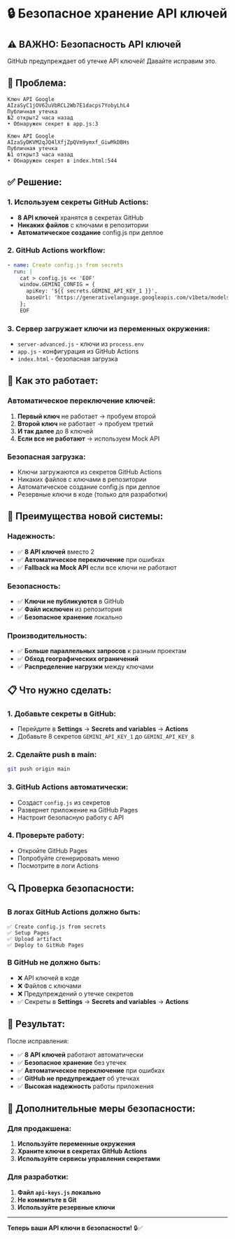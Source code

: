 # 🔒 Безопасное хранение API ключей

## ⚠️ ВАЖНО: Безопасность API ключей

GitHub предупреждает об утечке API ключей! Давайте исправим это.

## 🚨 Проблема:

```
Ключ API Google
AIzaSyC1jOV62uVbRCL2Wb7E1dacps7YobyLhL4
Публичная утечка
№2 открыт2 часа назад
• Обнаружен секрет в app.js:3

Ключ API Google
AIzaSyDKVM2qJQ4lXfjZpQVm9ymxf_GiwMkDBHs
Публичная утечка
№1 открыт3 часа назад
• Обнаружен секрет в index.html:544
```

## ✅ Решение:

### **1. Используем секреты GitHub Actions:**
- **8 API ключей** хранятся в секретах GitHub
- **Никаких файлов** с ключами в репозитории
- **Автоматическое создание** config.js при деплое

### **2. GitHub Actions workflow:**
```yaml
- name: Create config.js from secrets
  run: |
    cat > config.js << 'EOF'
    window.GEMINI_CONFIG = {
      apiKey: '${{ secrets.GEMINI_API_KEY_1 }}',
      baseUrl: 'https://generativelanguage.googleapis.com/v1beta/models/gemini-2.0-flash-exp:generateContent'
    };
    EOF
```

### **3. Сервер загружает ключи из переменных окружения:**
- `server-advanced.js` - ключи из `process.env`
- `app.js` - конфигурация из GitHub Actions
- `index.html` - безопасная загрузка

## 🔧 Как это работает:

### **Автоматическое переключение ключей:**
1. **Первый ключ** не работает → пробуем второй
2. **Второй ключ** не работает → пробуем третий
3. **И так далее** до 8 ключей
4. **Если все не работают** → используем Mock API

### **Безопасная загрузка:**
- Ключи загружаются из секретов GitHub Actions
- Никаких файлов с ключами в репозитории
- Автоматическое создание config.js при деплое
- Резервные ключи в коде (только для разработки)

## 🚀 Преимущества новой системы:

### **Надежность:**
- ✅ **8 API ключей** вместо 2
- ✅ **Автоматическое переключение** при ошибках
- ✅ **Fallback на Mock API** если все ключи не работают

### **Безопасность:**
- ✅ **Ключи не публикуются** в GitHub
- ✅ **Файл исключен** из репозитория
- ✅ **Безопасное хранение** локально

### **Производительность:**
- ✅ **Больше параллельных запросов** к разным проектам
- ✅ **Обход географических ограничений**
- ✅ **Распределение нагрузки** между ключами

## 📋 Что нужно сделать:

### **1. Добавьте секреты в GitHub:**
- Перейдите в **Settings** → **Secrets and variables** → **Actions**
- Добавьте 8 секретов `GEMINI_API_KEY_1` до `GEMINI_API_KEY_8`

### **2. Сделайте push в main:**
```bash
git push origin main
```

### **3. GitHub Actions автоматически:**
- Создаст `config.js` из секретов
- Развернет приложение на GitHub Pages
- Настроит безопасную работу с API

### **4. Проверьте работу:**
- Откройте GitHub Pages
- Попробуйте сгенерировать меню
- Посмотрите в логи Actions

## 🔍 Проверка безопасности:

### **В логах GitHub Actions должно быть:**
```
✅ Create config.js from secrets
✅ Setup Pages
✅ Upload artifact
✅ Deploy to GitHub Pages
```

### **В GitHub не должно быть:**
- ❌ API ключей в коде
- ❌ Файлов с ключами
- ❌ Предупреждений о утечке секретов
- ✅ Секреты в **Settings** → **Secrets and variables** → **Actions**

## 🌟 Результат:

После исправления:
- ✅ **8 API ключей** работают автоматически
- ✅ **Безопасное хранение** без утечек
- ✅ **Автоматическое переключение** при ошибках
- ✅ **GitHub не предупреждает** об утечках
- ✅ **Высокая надежность** работы приложения

## 🎯 Дополнительные меры безопасности:

### **Для продакшена:**
1. **Используйте переменные окружения**
2. **Храните ключи в секретах GitHub Actions**
3. **Используйте сервисы управления секретами**

### **Для разработки:**
1. **Файл `api-keys.js` локально**
2. **Не коммитьте в Git**
3. **Используйте резервные ключи**

---

**Теперь ваши API ключи в безопасности!** 🔒✅ 